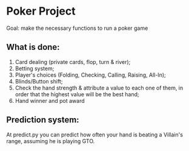 # Poker Project
Goal: make the necessary functions to run a poker game

## What is done:
1. Card dealing (private cards, flop, turn & river);
2. Betting system;
3. Player's choices (Folding, Checking, Calling, Raising, All-In);
4. Blinds/Button shift;
5. Check the hand strength & attribute a value to each one of them, in order that the highest value will be the best hand;
6. Hand winner and pot award

## Prediction system:
At predict.py you can predict how often your hand is beating a Villain's range, assuming he is playing GTO.
